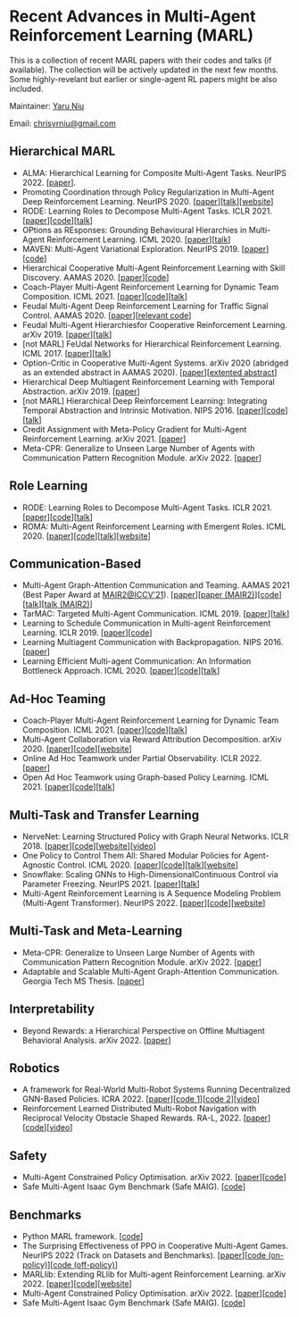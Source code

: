 # Recent Advances in Multi-Agent Reinforcement Learning (MARL)
This is a collection of recent MARL papers with their codes and talks (if available). The collection will be actively updated in the next few months. Some highly-revelant but earlier or single-agent RL papers might be also included.

Maintainer: [Yaru Niu](https://chrisyrniu.github.io/)

Email: chrisyrniu@gmail.com

## Hierarchical MARL
* ALMA: Hierarchical Learning for Composite Multi-Agent Tasks. NeurIPS 2022. [[paper](https://openreview.net/pdf?id=JUXn1vXcrLA)].
* Promoting Coordination through Policy Regularization in Multi-Agent Deep Reinforcement Learning. NeurIPS 2020. [[paper](https://proceedings.neurips.cc/paper/2020/file/b628386c9b92481fab68fbf284bd6a64-Paper.pdf)][[talk](https://slideslive.com/38936234/)][[website](https://sites.google.com/view/marl-coordination/)]
* RODE: Learning Roles to Decompose Multi-Agent Tasks. ICLR 2021. [[paper](https://anuj-mahajan.github.io/files/rode.pdf)][[code](https://github.com/TonghanWang/RODE)][[talk](https://slideslive.com/38953613/)]
* OPtions as REsponses: Grounding Behavioural Hierarchies in Multi-Agent Reinforcement Learning. ICML 2020. [[paper](https://arxiv.org/pdf/1906.01470.pdf)][[talk](https://slideslive.com/38927700)]
* MAVEN: Multi-Agent Variational Exploration. NeurIPS 2019. [[paper](https://arxiv.org/pdf/1910.07483.pdf)][[code](https://github.com/AnujMahajanOxf/MAVEN)]
* Hierarchical Cooperative Multi-Agent Reinforcement Learning with Skill Discovery. AAMAS 2020. [[paper](https://arxiv.org/pdf/1912.03558.pdf)][[code](https://github.com/011235813/hierarchical-marl)]
* Coach-Player Multi-Agent Reinforcement Learning for Dynamic Team Composition. ICML 2021. [[paper](https://arxiv.org/pdf/2105.08692.pdf)][[code](https://github.com/Cranial-XIX/marl-copa)][[talk](https://slideslive.com/38958626)]
* Feudal Multi-Agent Deep Reinforcement Learning for Traffic Signal Control. AAMAS 2020. [[paper](http://staff.ustc.edu.cn/~wufeng02/doc/pdf/MWaamas20.pdf)][[relevant code](https://github.com/cts198859/deeprl_signal_control)]
* Feudal Multi-Agent Hierarchiesfor Cooperative Reinforcement Learning. arXiv 2019. [[paper](https://arxiv.org/pdf/1901.08492.pdf)][[talk](https://skillsmatter.com/skillscasts/13903-feudal-multi-agent-hierarchies-for-cooperative-reinforcement-learning)]
* [not MARL] FeUdal Networks for Hierarchical Reinforcement Learning. ICML 2017. [[paper](http://proceedings.mlr.press/v70/vezhnevets17a/vezhnevets17a.pdf)][[talk](https://vimeo.com/238243758)]
* Option-Critic in Cooperative Multi-Agent Systems. arXiv 2020 (abridged as an extended abstract in AAMAS 2020). [[paper](https://arxiv.org/pdf/1911.12825.pdf)][[extented abstract](https://ifaamas.org/Proceedings/aamas2020/pdfs/p1792.pdf)]
* Hierarchical Deep Multiagent Reinforcement Learning with Temporal Abstraction. arXiv 2019. [[paper](https://arxiv.org/pdf/1809.09332.pdf)]
* [not MARL] Hierarchical Deep Reinforcement Learning: Integrating Temporal Abstraction and Intrinsic Motivation. NIPS 2016. [[paper](https://arxiv.org/pdf/1604.06057.pdf)][[code](https://github.com/mrkulk/hierarchical-deep-RL)][[talk](https://youtu.be/tyRUql_ZR7Q)]
* Credit Assignment with Meta-Policy Gradient for Multi-Agent Reinforcement Learning. arXiv 2021. [[paper](https://arxiv.org/pdf/2102.12957.pdf)]
* Meta-CPR: Generalize to Unseen Large Number of Agents with Communication Pattern Recognition Module. arXiv 2022. [[paper](https://arxiv.org/pdf/2112.07222.pdf)]

## Role Learning
* RODE: Learning Roles to Decompose Multi-Agent Tasks. ICLR 2021. [[paper](https://anuj-mahajan.github.io/files/rode.pdf)][[code](https://github.com/TonghanWang/RODE)][[talk](https://slideslive.com/38953613/)]
* ROMA: Multi-Agent Reinforcement Learning with Emergent Roles. ICML 2020. [[paper](https://arxiv.org/pdf/2003.08039.pdf)][[code](https://github.com/TonghanWang/ROMA)][[talk](https://slideslive.com/38927654)][[website](https://sites.google.com/view/romarl/)]

## Communication-Based
* Multi-Agent Graph-Attention Communication and Teaming. AAMAS 2021 (Best Paper Award at [MAIR2@ICCV'21](https://www.mair2.com/accepted-papers)). [[paper](https://chrisyrniu.github.io/files/aamas_2021_with_sup.pdf)][[paper (MAIR2)](https://chrisyrniu.github.io/files/magic_mair2_final.pdf)][[code](https://github.com/CORE-Robotics-Lab/MAGIC)][[talk](https://slideslive.com/38954819)][[talk (MAIR2)](https://youtu.be/g9sQyOjjoFY)]
* TarMAC: Targeted Multi-Agent Communication. ICML 2019. [[paper](https://arxiv.org/pdf/1810.11187.pdf)][[talk](https://slideslive.com/38917625)]
* Learning to Schedule Communication in Multi-agent Reinforcement Learning. ICLR 2019. [[paper](https://arxiv.org/pdf/1902.01554.pdf)][[code](https://github.com/rhoowd/sched_net)]
* Learning Multiagent Communication with Backpropagation. NIPS 2016. [[paper](https://arxiv.org/pdf/1605.07736.pdf)]
* Learning Efficient Multi-agent Communication: An Information Bottleneck Approach. ICML 2020. [[paper](http://proceedings.mlr.press/v119/wang20i/wang20i.pdf)][[code](https://github.com/EC2EZ4RD/IMAC)][[talk](https://icml.cc/virtual/2020/poster/5864)]

## Ad-Hoc Teaming
* Coach-Player Multi-Agent Reinforcement Learning for Dynamic Team Composition. ICML 2021. [[paper](https://arxiv.org/pdf/2105.08692.pdf)][[code](https://github.com/Cranial-XIX/marl-copa)][[talk](https://slideslive.com/38958626)]
* Multi-Agent Collaboration via Reward Attribution Decomposition. arXiv 2020. [[paper](https://arxiv.org/pdf/2010.08531.pdf)][[code](https://github.com/facebookresearch/CollaQ)][[website](https://sites.google.com/view/multi-agent-collaq-public)]
* Online Ad Hoc Teamwork under Partial Observability. ICLR 2022. [[paper](https://openreview.net/pdf?id=18Ys0-PzyPI)]
* Open Ad Hoc Teamwork using Graph-based Policy Learning. ICML 2021. [[paper](https://arxiv.org/pdf/2006.10412.pdf)][[code](https://github.com/uoe-agents/GPL)][[talk](https://slideslive.com/38959695)]

## Multi-Task and Transfer Learning
* NerveNet: Learning Structured Policy with Graph Neural Networks. ICLR 2018. [[paper](https://openreview.net/pdf?id=S1sqHMZCb)][[code](https://github.com/WilsonWangTHU/NerveNet)][[website](http://www.cs.toronto.edu/~tingwuwang/nervenet.html)][[video](https://youtu.be/ImSlirW1EI8)]
* One Policy to Control Them All: Shared Modular Policies for Agent-Agnostic Control. ICML 2020. [[paper](https://www.cs.cmu.edu/~dpathak/papers/modular-rl.pdf)][[code](https://github.com/huangwl18/modular-rl)][[talk](https://youtu.be/gEeQ0nzalzo)][[website](https://wenlong.page/modular-rl/)]
* Snowflake: Scaling GNNs to High-DimensionalContinuous Control via Parameter Freezing. NeurIPS 2021. [[paper](https://arxiv.org/pdf/2103.01009.pdf)][[talk](https://slideslive.com/38967721)]
* Multi-Agent Reinforcement Learning is A Sequence Modeling Problem (Multi-Agent Transformer). NeurIPS 2022. [[paper](https://arxiv.org/pdf/2205.14953.pdf)][[code](https://github.com/PKU-MARL/Multi-Agent-Transformer)][[website](https://sites.google.com/view/multi-agent-transformer)]

## Multi-Task and Meta-Learning
* Meta-CPR: Generalize to Unseen Large Number of Agents with Communication Pattern Recognition Module. arXiv 2022. [[paper](https://arxiv.org/pdf/2112.07222.pdf)]
* Adaptable and Scalable Multi-Agent Graph-Attention Communication. Georgia Tech MS Thesis. [[paper](https://smartech.gatech.edu/bitstream/handle/1853/66659/NIU-THESIS-2022.pdf)]

## Interpretability
* Beyond Rewards: a Hierarchical Perspective on Offline Multiagent Behavioral Analysis. arXiv 2022. [[paper](https://arxiv.org/pdf/2206.09046.pdf)]

## Robotics
* A framework for Real-World Multi-Robot Systems Running Decentralized GNN-Based Policies. ICRA 2022. [[paper](https://arxiv.org/pdf/2111.01777.pdf)][[code 1](https://github.com/proroklab/rl_multi_agent_passage)][[code 2](https://github.com/proroklab/ros2_multi_agent_passage)][[video](https://youtu.be/COh-WLn4iO4)]
* Reinforcement Learned Distributed Multi-Robot Navigation with Reciprocal Velocity Obstacle Shaped Rewards. RA-L, 2022. [[paper](https://arxiv.org/pdf/2203.10229.pdf)][[code](https://github.com/hanruihua/rl_rvo_nav)][[video](https://youtu.be/-8a8Vqm6epM)]

## Safety
* Multi-Agent Constrained Policy Optimisation. arXiv 2022. [[paper](https://arxiv.org/pdf/2110.02793.pdf)][[code](https://arxiv.org/pdf/2110.02793.pdf)]
* Safe Multi-Agent Isaac Gym Benchmark (Safe MAIG). [[code](https://github.com/chauncygu/Safe-Multi-Agent-Isaac-Gym)]

## Benchmarks
* Python MARL framework. [[code](https://github.com/oxwhirl/pymarl)]
* The Surprising Effectiveness of PPO in Cooperative Multi-Agent Games. NeurIPS 2022 (Track on Datasets and Benchmarks). [[paper](https://arxiv.org/pdf/2103.01955.pdf)][[code (on-policy)](https://github.com/marlbenchmark/on-policy)][[code (off-policy)](https://github.com/marlbenchmark/off-policy)]
* MARLlib: Extending RLlib for Multi-agent Reinforcement Learning. arXiv 2022. [[paper](https://arxiv.org/pdf/2210.13708.pdf)][[code](https://github.com/Replicable-MARL/MARLlib)][[website](https://sites.google.com/view/marllib)]
* Multi-Agent Constrained Policy Optimisation. arXiv 2022. [[paper](https://arxiv.org/pdf/2110.02793.pdf)][[code](https://arxiv.org/pdf/2110.02793.pdf)]
* Safe Multi-Agent Isaac Gym Benchmark (Safe MAIG). [[code](https://github.com/chauncygu/Safe-Multi-Agent-Isaac-Gym)]
